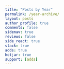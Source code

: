 ```yaml
---
title: "Posts by Year"
permalink: /year-archive/
layout: posts
author_profile: true
comments: false
sidenav: true
reviews: false
side_react: true
slack: true
adds: true
hotjar: true
support: [adds]
---
```

